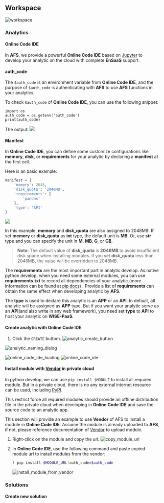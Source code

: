 ## Workspace

![workspace](../_static/images/portal/workspace/default.png)

### Analytics


#### Online Code IDE

In **AFS**, we provide a powerful **Online Code IDE** based on [Jupyter](http://jupyter.org/) to develop your analytic on the cloud with complete **EnSaaS** support.


#### auth_code

The `$auth_code` is an environment variable from **Online Code IDE**, and the purpose of `$auth_code` is authenticating with **AFS** to use **AFS** functions in your analytics.

To check `$auth_code` of **Online Code IDE**, you can use the following snippet:
```
import os
auth_code = os.getenv('auth_code')
print(auth_code)
```
The output:
![](../_static/images/portal/workspace/auth_code.png)


#### Manifest

In **Online Code IDE**, you can define some customize configurations like **memory**, **disk**, or **requirements** for your analytic by declaring a **manifest** at the first cell.

Here is an basic example:
```python
manifest = {
    'memory': 2048,
    'disk_quota': '2048MB',
    'requirements': [
        'pandas'
    ],
    'type': 'API'
}
```
![](../_static/images/portal/workspace/manifest.png)

In this example, **memory** and **disk_quota** are also assigned to 2048MB. If set **memory** or **disk_quota** as **int** type, the default unit is **MB**. Or, use **str** type and you can specify the unit in **M**, **MB**, **G**, or **GB**.

> **Note:** The default value of **disk_quota** is **2048MB** to avoid insufficient disk space when installing modules. If you set **disk_quota** less than 2048MB, the value will be overridden to 2048MB.

The **requirements** are the most important part in analytic develop. As native python develop, when you need some external modules, you can use **requirements.txt** to record all dependencies of your analytic.(more information can be found at [pip docs](https://pip.pypa.io/en/stable/user_guide/#id1)) . Provide a list of **requirements** can obtain the same effect when developing analytic by **AFS**.

The **type** is used to declare this analytic is an **APP** or an **API**. In default, all analytic will be assigned as **APP** type. But if you want your analytic serve as an **API**(and also write in any web framework), you need set **type** to **API** to host your analytic on **WISE-PaaS**.


#### Create analytic with Online Code IDE

1. Click the `CREATE` buttom.
![analytic_create_button](../_static/images/portal/workspace/analytics/create_new_analytic.png)


![analytic_naming_dialog](../_static/images/portal/workspace/analytics/create_new_analytic_naming.png)


![online_code_ide_loading](../_static/images/portal/workspace/analytics/online_code_ide_loading.png)
![online_code_ide](../_static/images/portal/workspace/analytics/online_code_ide.png)


#### Install module with [Vendor](vendor.html) in private cloud

In python develop, we can use `pip install $MODULE` to install all required module. But in a private cloud, there is no any external internet resource can be used, including [PyPI](https://pypi.org/).

This restrict force all required modules should provide an offline distribution file in the private cloud when developing in **Online Code IDE** and save the source code to an analytic app.

This section will provide an example to use **Vendor** of AFS to install a module in  **Online Code IDE**. Assume the module is already uploaded to **AFS**, if not, please reference documentation of [Vendor](vendor.html) to upload module.

1. Right-click on the module and copy the url.
    ![copy_module_url](../_static/images/portal/vendor/check_module.png)

2. In **Online Code IDE**, use the following command and paste copied module url to install modules from the vendor:
    ```bash
    ! pip install $MODULE_URL?auth_code=$auth_code
    ```
    ![install_module_from_vendor](../_static/images/portal/workspace/analytics/install_module_from_vendor.png)


### Solutions


#### Create new solution
